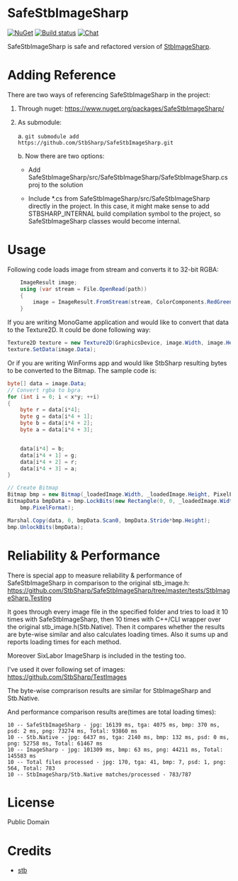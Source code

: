# SafeStbImageSharp
[![NuGet](https://img.shields.io/nuget/v/SafeStbImageSharp.svg)](https://www.nuget.org/packages/SafeStbImageSharp/) [![Build status](https://ci.appveyor.com/api/projects/status/s5e1vbid793cbqh5?svg=true)](https://ci.appveyor.com/project/RomanShapiro/safestbimagesharp) [![Chat](https://img.shields.io/discord/628186029488340992.svg)](https://discord.gg/ZeHxhCY)

SafeStbImageSharp is safe and refactored version of [StbImageSharp](https://github.com/StbSharp/StbImageSharp).

# Adding Reference
There are two ways of referencing SafeStbImageSharp in the project:
1. Through nuget: https://www.nuget.org/packages/SafeStbImageSharp/
2. As submodule:
    
    a. `git submodule add https://github.com/StbSharp/SafeStbImageSharp.git`
    
    b. Now there are two options:
       
      * Add SafeStbImageSharp/src/SafeStbImageSharp/SafeStbImageSharp.csproj to the solution
       
      * Include *.cs from SafeStbImageSharp/src/SafeStbImageSharp directly in the project. In this case, it might make sense to add STBSHARP_INTERNAL build compilation symbol to the project, so SafeStbImageSharp classes would become internal.

# Usage
Following code loads image from stream and converts it to 32-bit RGBA:
```c#
	ImageResult image;
	using (var stream = File.OpenRead(path))
	{
		image = ImageResult.FromStream(stream, ColorComponents.RedGreenBlueAlpha);
	}
```

If you are writing MonoGame application and would like to convert that data to the Texture2D. It could be done following way:
```c#
Texture2D texture = new Texture2D(GraphicsDevice, image.Width, image.Height, false, SurfaceFormat.Color);
texture.SetData(image.Data);
```

Or if you are writing WinForms app and would like StbSharp resulting bytes to be converted to the Bitmap. The sample code is:
```c#
byte[] data = image.Data;
// Convert rgba to bgra
for (int i = 0; i < x*y; ++i)
{
	byte r = data[i*4];
	byte g = data[i*4 + 1];
	byte b = data[i*4 + 2];
	byte a = data[i*4 + 3];


	data[i*4] = b;
	data[i*4 + 1] = g;
	data[i*4 + 2] = r;
	data[i*4 + 3] = a;
}

// Create Bitmap
Bitmap bmp = new Bitmap(_loadedImage.Width, _loadedImage.Height, PixelFormat.Format32bppArgb);
BitmapData bmpData = bmp.LockBits(new Rectangle(0, 0, _loadedImage.Width, _loadedImage.Height), ImageLockMode.WriteOnly,
	bmp.PixelFormat);

Marshal.Copy(data, 0, bmpData.Scan0, bmpData.Stride*bmp.Height);
bmp.UnlockBits(bmpData);
```

# Reliability & Performance
There is special app to measure reliability & performance of SafeStbImageSharp in comparison to the original stb_image.h: https://github.com/StbSharp/SafeStbImageSharp/tree/master/tests/StbImageSharp.Testing

It goes through every image file in the specified folder and tries to load it 10 times with SafeStbImageSharp, then 10 times with C++/CLI wrapper over the original stb_image.h(Stb.Native). Then it compares whether the results are byte-wise similar and also calculates loading times. Also it sums up and reports loading times for each method.

Moreover SixLabor ImageSharp is included in the testing too.

I've used it over following set of images: https://github.com/StbSharp/TestImages

The byte-wise comprarison results are similar for StbImageSharp and Stb.Native.

And performance comparison results are(times are total loading times):
```
10 -- SafeStbImageSharp - jpg: 16139 ms, tga: 4075 ms, bmp: 370 ms, psd: 2 ms, png: 73274 ms, Total: 93860 ms
10 -- Stb.Native - jpg: 6437 ms, tga: 2140 ms, bmp: 132 ms, psd: 0 ms, png: 52758 ms, Total: 61467 ms
10 -- ImageSharp - jpg: 101309 ms, bmp: 63 ms, png: 44211 ms, Total: 145583 ms
10 -- Total files processed - jpg: 170, tga: 41, bmp: 7, psd: 1, png: 564, Total: 783
10 -- StbImageSharp/Stb.Native matches/processed - 783/787
```

# License
Public Domain

# Credits
* [stb](https://github.com/nothings/stb)

